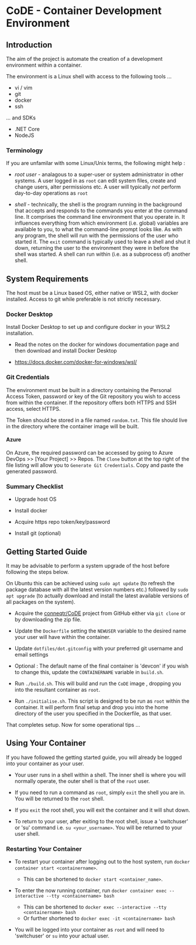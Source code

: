 # CoDE - **Co**ntainer **D**evelopment **E**nvironment

## Introduction

The aim of the project is automate the creation of a development environment within a container.

The environment is a Linux shell with access to the following tools ...

- vi / vim
- git
- docker
- ssh

... and SDKs

- .NET Core
- NodeJS

### Terminology

If you are unfamilar with some Linux/Unix terms, the following might help :

- *root user* - analagous to a super-user or system administrator in other systems. A user logged in as `root` can edit system files, create and change users, alter permissions etc. A user will typically *not* perform day-to-day operations as `root`

- *shell* - technically, the shell is the program running in the background that accepts and responds to the commands you enter at the command line. It comprises the command line environment that you operate in. 
It influences everything from which environment (i.e. global) variables are available to you, to what the command-line prompt looks like. 
As with any program, the shell will run with the permissions of the user who started it. The `exit` command is typically used to leave a shell and shut it down, returning the user to the environment they were in before the shell was started. A shell can run within (i.e. as a subprocess of) another shell.

## System Requirements

The host must be a Linux based OS, either native or WSL2, with docker installed.
Access to git while preferable is not strictly necessary.

### Docker Desktop

Install Docker Desktop to set up and configure docker in your WSL2 installation.

- Read the notes on the docker for windows documentation page and then download and install Docker Desktop

- https://docs.docker.com/docker-for-windows/wsl/

### Git Credentials

The environment must be built in a directory containing the Personal Access Token, password or key of the Git repository you wish to access from within the container. If the repository offers both HTTPS and SSH access, select HTTPS. 

The Token should be stored in a file named `random.txt`. This file should live in the directory where the container image will be built.

#### Azure
On Azure, the required password can be accessed by going to Azure DevOps >> [Your Project] >> Repos. The `Clone` button at the top right of the file listing will allow you to `Generate Git Credentials`. Copy and paste the generated password. 

### Summary Checklist

- Upgrade host OS
- Install docker
- Acquire https repo token/key/password

- Install git (optional)


## Getting Started Guide

It may be advisable to perform a system upgrade of the host before following the steps below. 

On Ubuntu this can be achieved using `sudo apt update` (to refresh the package database with all the latest version numbers etc.)  followed by `sudo apt upgrade` (to actually download and install the latest available versions of all packages on the system).

- Acquire the [conneqtr/CoDE](https://github.com/conneqtr/CoDE) project from GitHub either via `git clone` or by downloading the zip file.

- Update the `Dockerfile` setting the `NEWUSER` variable to the desired name your user will have within the container.

- Update `dotfiles/dot.gitconfig` with your preferred git username and email settings

- Optional : The default name of the final container is 'devcon' if you wish to change this, update the `CONTAINERNAME` variable in `build.sh`. 

- Run `./build.sh`. This will build and run the `CoDE` image , dropping you into the resultant container as `root`.

- Run `./initialise.sh`. This script is designed to be run as `root` within the container. It will perform final setup and  drop you into the home directory of the user you specified in the Dockerfile, as that user.

That completes setup. Now for some operational tips ...

## Using Your Container

If you have followed the getting started guide, you will already be logged into your container as your user.

- Your user runs in a shell within a shell. The inner shell is where you will normally operate, the outer shell is that of the `root` user.

- If you need to run a command as `root`, simply `exit` the shell you are in. You will be returned to the `root` shell.

- If you `exit` the root shell, you will exit the container and it will shut down.

- To return to your user, after exiting to the root shell, issue a 'switchuser' or 'su' command i.e.  `su <your_username>`. You will be returned to your user shell.

### Restarting Your Container

- To restart your container after logging out to the host system, run `docker container start <containername>`. 
  - This can be shortened to `docker start <container_name>`.

- To enter the now running container, run `docker container exec --interactive --tty <containername> bash`
  - This can be shortened to `docker exec --interactive --tty <containername> bash`
  - Or further shortened to `docker exec -it <containername> bash`
  
- You will be logged into your container as `root` and will need to 'switchuser' or `su` into your actual user.

  
